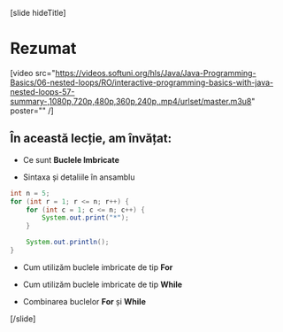 [slide hideTitle]
# Rezumat

[video src="https://videos.softuni.org/hls/Java/Java-Programming-Basics/06-nested-loops/RO/interactive-programming-basics-with-java-nested-loops-57-summary-,1080p,720p,480p,360p,240p,.mp4/urlset/master.m3u8" poster="" /]

## În această lecție, am învățat: 

- Ce sunt **Buclele Imbricate**

- Sintaxa și detaliile în ansamblu 

```java live
int n = 5;
for (int r = 1; r <= n; r++) {
    for (int c = 1; c <= n; c++) {
        System.out.print("*");
    }

    System.out.println();
}
```

- Cum utilizăm buclele imbricate de tip **For**

- Cum utilizăm buclele imbricate de tip **While**

- Combinarea buclelor **For** și **While**


[/slide]